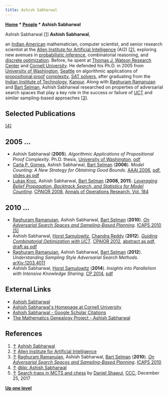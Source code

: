 ```yaml
---
title: Ashish Sabharwal
---
```

**[Home](Home "Home") * [People](People "People") * Ashish Sabharwal**

[](http://ashishs.people.allenai.org/) Ashish Sabharwal <a id="cite-note-1" href="#cite-ref-1">[1]</a>
**Ashish Sabharwal**,

an [Indian American](https://en.wikipedia.org/wiki/Indian_Americans) mathematician, computer scientist, and senior research scientist at the [Allen Institute for Artificial Intelligence](https://en.wikipedia.org/wiki/Allen_Institute_for_Artificial_Intelligence) (AI2) <a id="cite-note-2" href="#cite-ref-2">[2]</a>, exploring new avenues in [probabilistic inference](https://en.wikipedia.org/wiki/Statistical_relational_learning), combinatorial reasoning, and [discrete optimization](https://en.wikipedia.org/wiki/Discrete_optimization). Before, he spent at [Thomas J. Watson Research Center](https://en.wikipedia.org/wiki/Thomas_J._Watson_Research_Center) and [Cornell University](https://en.wikipedia.org/wiki/Cornell_University). He defended his Ph.D. in 2005 from [University of Washington](https://en.wikipedia.org/wiki/University_of_Washington), [Seattle](https://en.wikipedia.org/wiki/Seattle) on algorithmic applications of [propositional proof](https://en.wikipedia.org/wiki/Propositional_proof_system) [complexity](https://en.wikipedia.org/wiki/Proof_complexity), [SAT solvers](https://en.wikipedia.org/wiki/Boolean_satisfiability_problem), after graduating from the [Indian Institute of Technology](https://en.wikipedia.org/wiki/Indian_Institutes_of_Technology), [Kanpur](https://en.wikipedia.org/wiki/Kanpur). Along with [Raghuram Ramanujan](Raghuram_Ramanujan "Raghuram Ramanujan") and [Bart Selman](Bart_Selman "Bart Selman"), Ashish Sabharwal researched on properties of adversarial search spaces that play a key role in the success or failure of [UCT](UCT "UCT") and similar sampling-based approaches <a id="cite-note-3" href="#cite-ref-3">[3]</a>.

## Selected Publications

<a id="cite-note-4" href="#cite-ref-4">[4]</a>

## 2005 ...

- Ashish Sabharwal (**2005**). *Algorithmic Applications of Propositional Proof Complexity*. Ph.D. thesis, [University of Washington](https://en.wikipedia.org/wiki/University_of_Washington), [pdf](http://researcher.ibm.com/researcher/files/us-ashish.sabharwal/thesis-singlesp.pdf)
- [Carla P. Gomes](http://www.cs.cornell.edu/gomes/), Ashish Sabharwal, [Bart Selman](Bart_Selman "Bart Selman") (**2006**). *Model Counting: A New Strategy for Obtaining Good Bounds*. [AAAI 2006](AAAI "AAAI"), [pdf](https://www.cs.ubc.ca/~hutter/EARG.shtml/earg/papers06/xorCountingAAAI06.pdf), [slides as pdf](http://www.cs.cornell.edu/gomes/TALKS/xorCountingAAAI06-1.pdf)
- [Lukas Kroc](http://www.cs.cornell.edu/~kroc/), Ashish Sabharwal, [Bart Selman](Bart_Selman "Bart Selman") (**2008, 2011**). *[Leveraging Belief Propagation, Backtrack Search, and Statistics for Model Counting](http://link.springer.com/article/10.1007%2Fs10479-009-0680-7)*. [CPAIOR 2008](http://dblp.uni-trier.de/db/conf/cpaior/cpaior2008.html#KrocSS08), [Annals of Operations Research, Vol. 184](http://dblp.uni-trier.de/db/journals/anor/anor184.html#KrocSS11)

## 2010 ...

- [Raghuram Ramanujan](Raghuram_Ramanujan "Raghuram Ramanujan"), Ashish Sabharwal, [Bart Selman](Bart_Selman "Bart Selman") (**2010**). *[On Adversarial Search Spaces and Sampling-Based Planning](http://www.aaai.org/ocs/index.php/ICAPS/ICAPS10/paper/view/1458)*. [ICAPS 2010](http://www.aaai.org/Press/Proceedings/icaps10.php) <a id="cite-note-5" href="#cite-ref-5">[5]</a>
- Ashish Sabharwal, [Horst Samulowitz](index.php?title=Horst_Samulowitz&action=edit&redlink=1 "Horst Samulowitz (page does not exist)"), [Chandra Reddy](index.php?title=Chandra_Reddy&action=edit&redlink=1 "Chandra Reddy (page does not exist)") (**2012**). *[Guiding Combinatorial Optimization with UCT](http://link.springer.com/chapter/10.1007%2F978-3-642-29828-8_23)*. [CPAIOR 2012](http://dblp.uni-trier.de/db/conf/cpaior/cpaior2012.html#SabharwalSR12), [abstract as pdf](http://web.emn.fr/x-info/cpaior-2012/uploads/Abstracts/CPAIOR%20-%2072980356.pdf), [draft as pdf](http://www.cs.toronto.edu/~horst/cogrobo/papers/uctmip.pdf)
- [Raghuram Ramanujan](Raghuram_Ramanujan "Raghuram Ramanujan"), Ashish Sabharwal, [Bart Selman](Bart_Selman "Bart Selman") (**2012**). *Understanding Sampling Style Adversarial Search Methods*. [arXiv:1203.4011](http://arxiv.org/abs/1203.4011)
- Ashish Sabharwal, [Horst Samulowitz](index.php?title=Horst_Samulowitz&action=edit&redlink=1 "Horst Samulowitz (page does not exist)") (**2014**). *Insights into Parallelism with Intensive Knowledge Sharing*. [CP 2014](http://dblp.uni-trier.de/db/conf/cp/cp2014.html#SabharwalS14), [pdf](http://www.cs.toronto.edu/~horst/cogrobo/papers/KnowledgeSharingSAT.pdf)

## External Links

- [Ashish Sabharwal](http://ashishs.people.allenai.org/)
- [Ashish Sabharwal's Homepage at Cornell University](http://www.cs.cornell.edu/~sabhar/)
- [Ashish Sabharwal - Google Scholar Citations](https://scholar.google.com/citations?user=7VspfeAAAAAJ)
- [The Mathematics Genealogy Project - Ashish Sabharwal](http://genealogy.math.ndsu.nodak.edu/id.php?id=55197)

## References

1. <a id="cite-ref-1" href="#cite-note-1">↑</a> [Ashish Sabharwal](http://ashishs.people.allenai.org/)
1. <a id="cite-ref-2" href="#cite-note-2">↑</a> [Allen Institute for Artificial Intelligence](http://allenai.org/)
1. <a id="cite-ref-3" href="#cite-note-3">↑</a> [Raghuram Ramanujan](Raghuram_Ramanujan "Raghuram Ramanujan"), Ashish Sabharwal, [Bart Selman](Bart_Selman "Bart Selman") (**2010**). *[On Adversarial Search Spaces and Sampling-Based Planning](http://www.aaai.org/ocs/index.php/ICAPS/ICAPS10/paper/view/1458)*. [ICAPS 2010](http://www.aaai.org/Press/Proceedings/icaps10.php)
1. <a id="cite-ref-4" href="#cite-note-4">↑</a> [dblp: Ashish Sabharwal](http://dblp.uni-trier.de/pers/hd/s/Sabharwal:Ashish)
1. <a id="cite-ref-5" href="#cite-note-5">↑</a> [Search traps in MCTS and chess](http://www.talkchess.com/forum/viewtopic.php?t=66125) by [Daniel Shawul](Daniel_Shawul "Daniel Shawul"), [CCC](CCC "CCC"), December 25, 2017

**[Up one level](People "People")**

